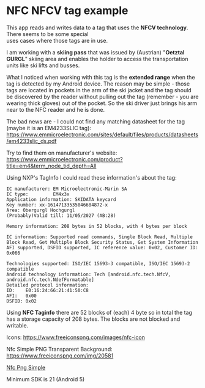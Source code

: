 # NFC NFCV tag example

This app reads and writes data to a tag that uses the **NFCV technology**. There seems to be some special  
uses cases where those tags are in use.

I am working with a **skiing pass** that was issued by (Austrian) "**Oetztal GURGL**" skiing area and 
enables the holder to access the transportation units like ski lifts and busses.

What I noticed when working with this tag is the **extended range** when the tag is detected by my Android device. 
The reason may be simple - those tags are located in pockets in the arm of the ski jacket and the tag should be 
discovered by the reader without pulling out the tag (remember - you are wearing thick gloves) out of the pocket. 
So the ski driver just brings his arm near to the NFC reader and he is done.

The bad news are - I could not find any matching datasheet for the tag (maybe it is an EM4233SLIC tag): 
https://www.emmicroelectronic.com/sites/default/files/products/datasheets/em4233slic_ds.pdf

Try to find them on manufacturer's website: https://www.emmicroelectronic.com/product?title=em4&term_node_tid_depth=All

Using NXP's TagInfo I could read these information's about the tag:

```plaintext
IC manufacturer: EM Microelectronic-Marin SA
IC type:         EM4x3x
Application information: SKIDATA keycard
Key number: xx-16147133535046684872-x
Area: Obergurgl Hochgurgl
(Probably)Valid till: 11/05/2027 (AB:28)

Memory information: 208 bytes in 52 blocks, with 4 bytes per block

IC information: Supported read commands, Single Block Read, Multiple Block Read, Get Multiple Block Security Status, Get System Information
AFI supported, DSFID supported, IC reference value: 0x02, Customer ID: 0x066

Technologies supported: ISO/IEC 15693-3 compatible, ISO/IEC 15693-2 compatible
Android technology information: Tech [android.nfc.tech.NfcV, android.nfc.tech.NdefFormatable]
Detailed protocol information:
ID:    E0:16:24:66:21:41:50:C8
AFI:   0x00
DSFID: 0x02
```

Using **NFC Taginfo** there are 52 blocks of (each) 4 byte so in total the tag has a storage capacity of 208 bytes. The blocks are not blocked and writable.



Icons: https://www.freeiconspng.com/images/nfc-icon

Nfc Simple PNG Transparent Background: https://www.freeiconspng.com/img/20581

<a href="https://www.freeiconspng.com/img/20581">Nfc Png Simple</a>

Minimum SDK is 21 (Android 5)



